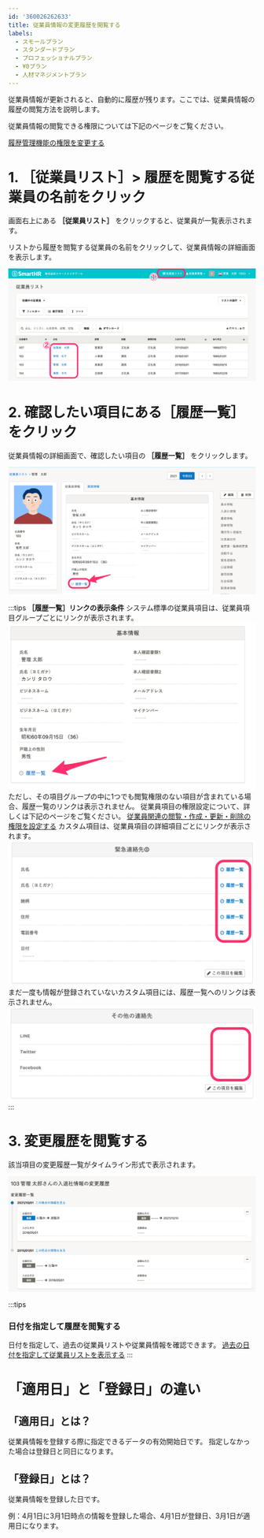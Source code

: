 ```yaml
---
id: '360026262633'
title: 従業員情報の変更履歴を閲覧する
labels:
  - スモールプラン
  - スタンダードプラン
  - プロフェッショナルプラン
  - ¥0プラン
  - 人材マネジメントプラン
---
```

従業員情報が更新されると、自動的に履歴が残ります。ここでは、従業員情報の履歴の閲覧方法を説明します。

従業員情報の閲覧できる権限については下記のページをご覧ください。

[履歴管理機能の権限を変更する](https://knowledge.smarthr.jp/hc/ja/articles/360026262273)

# 1\. ［従業員リスト］> 履歴を閲覧する従業員の名前をクリック

画面右上にある  **［従業員リスト］**  をクリックすると、従業員が一覧表示されます。

リストから履歴を閲覧する従業員の名前をクリックして、従業員情報の詳細画面を表示します。

![](./rireki_view_01.png)

# 2\. 確認したい項目にある［履歴一覧］をクリック

従業員情報の詳細画面で、確認したい項目の  **［履歴一覧］**  をクリックします。

![](./rireki_view_02.png)

:::tips
 **［履歴一覧］リンクの表示条件** 
システム標準の従業員項目は、従業員項目グループごとにリンクが表示されます。
![](./rireki_view_03.png)
ただし、その項目グループの中に1つでも閲覧権限のない項目が含まれている場合、履歴一覧のリンクは表示されません。
従業員項目の権限設定について、詳しくは下記のページをご覧ください。
[従業員関連の閲覧・作成・更新・削除の権限を設定する](https://knowledge.smarthr.jp/hc/ja/articles/1500001368101)
カスタム項目は、従業員項目の詳細項目ごとにリンクが表示されます。
![](./______________SmartHR____________-2.png)
まだ一度も情報が登録されていないカスタム項目には、履歴一覧へのリンクは表示されません。
![](./______________SmartHR____________-3.png)
:::

# 3\. 変更履歴を閲覧する

該当項目の変更履歴一覧がタイムライン形式で表示されます。

![](./rireki_view_04.png)

:::tips
### 日付を指定して履歴を閲覧する
日付を指定して、過去の従業員リストや従業員情報を確認できます。
[過去の日付を指定して従業員リストを表示する](https://knowledge.smarthr.jp/hc/ja/articles/5950434616089)
:::

# 「適用日」と「登録日」の違い

## 「適用日」とは？

従業員情報を登録する際に指定できるデータの有効開始日です。
指定しなかった場合は登録日と同日になります。

## 「登録日」とは？

従業員情報を登録した日です。

例：4月1日に3月1日時点の情報を登録した場合、4月1日が登録日、3月1日が適用日になります。
